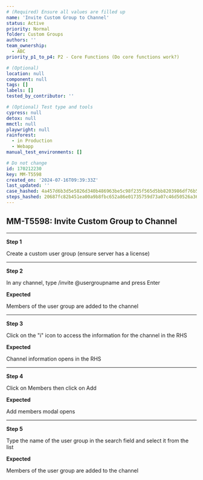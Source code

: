 ```yaml
---
# (Required) Ensure all values are filled up
name: 'Invite Custom Group to Channel'
status: Active
priority: Normal
folder: Custom Groups
authors: ''
team_ownership:
  - ABC
priority_p1_to_p4: P2 - Core Functions (Do core functions work?)

# (Optional)
location: null
component: null
tags: []
labels: []
tested_by_contributor: ''

# (Optional) Test type and tools
cypress: null
detox: null
mmctl: null
playwright: null
rainforest:
  - in Production
  - Webapp
manual_test_environments: []

# Do not change
id: 170212230
key: MM-T5598
created_on: '2024-07-16T09:39:33Z'
last_updated: ''
case_hashed: 4a457d6b3d5e5826d340b486963be5c98f235f565d5bb8203986df76b553256cb50ada99dbaf433175a023c2341a0ee2
steps_hashed: 20687fc82b451ea00a9b8fbc652a86e01735759d73a07c46d50526a3649d9d30abc3132f28deee32687850d6e906c193
---
```


<!-- (Auto-generated) Based on frontmatter's "key" and "name" -->

## MM-T5598: Invite Custom Group to Channel

---

**Step 1**

Create a custom user group (ensure server has a license)

---

**Step 2**

In any channel, type /invite @usergroupname and press Enter

**Expected**

Members of the user group are added to the channel

---

**Step 3**

Click on the "i" icon to access the information for the channel in the RHS

**Expected**

Channel information opens in the RHS

---

**Step 4**

Click on Members then click on Add

**Expected**

Add members modal opens

---

**Step 5**

Type the name of the user group in the search field and select it from the list

**Expected**

Members of the user group are added to the channel
